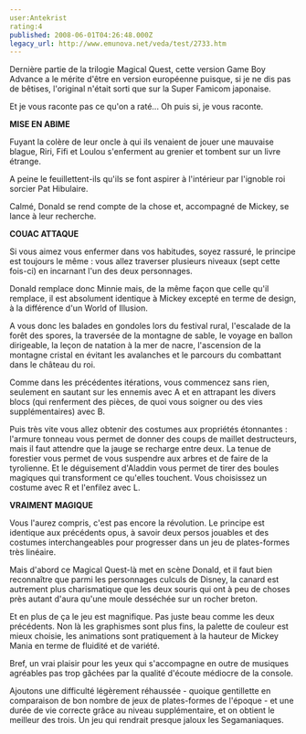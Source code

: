 ```yaml
---
user:Antekrist
rating:4
published: 2008-06-01T04:26:48.000Z
legacy_url: http://www.emunova.net/veda/test/2733.htm
---
```

Dernière partie de la trilogie Magical Quest, cette version Game Boy Advance a le mérite d'être en version européenne puisque, si je ne dis pas de bêtises, l'original n'était sorti que sur la Super Famicom japonaise.  

Et je vous raconte pas ce qu'on a raté... Oh puis si, je vous raconte.  

  

**MISE EN ABIME**  

Fuyant la colère de leur oncle à qui ils venaient de jouer une mauvaise blague, Riri, Fifi et Loulou s'enferment au grenier et tombent sur un livre étrange.  

A peine le feuillettent-ils qu'ils se font aspirer à l'intérieur par l'ignoble roi sorcier Pat Hibulaire.  

Calmé, Donald se rend compte de la chose et, accompagné de Mickey, se lance à leur recherche.  

  

**COUAC ATTAQUE**  

Si vous aimez vous enfermer dans vos habitudes, soyez rassuré, le principe est toujours le même : vous allez traverser plusieurs niveaux (sept cette fois-ci) en incarnant l'un des deux personnages.  

Donald remplace donc Minnie mais, de la même façon que celle qu'il remplace, il est absolument identique à Mickey excepté en terme de design, à la différence d'un World of Illusion.  

A vous donc les balades en gondoles lors du festival rural, l'escalade de la forêt des spores, la traversée de la montagne de sable, le voyage en ballon dirigeable, la leçon de natation à la mer de nacre, l'ascension de la montagne cristal en évitant les avalanches et le parcours du combattant dans le château du roi.  

Comme dans les précédentes itérations, vous commencez sans rien, seulement en sautant sur les ennemis avec A et en attrapant les divers blocs (qui renferment des pièces, de quoi vous soigner ou des vies supplémentaires) avec B.  

Puis très vite vous allez obtenir des costumes aux propriétés étonnantes : l'armure tonneau vous permet de donner des coups de maillet destructeurs, mais il faut attendre que la jauge se recharge entre deux. La tenue de forestier vous permet de vous suspendre aux arbres et de faire de la tyrolienne. Et le déguisement d'Aladdin vous permet de tirer des boules magiques qui transforment ce qu'elles touchent. Vous choisissez un costume avec R et l'enfilez avec L.  

  

**VRAIMENT MAGIQUE**  

Vous l'aurez compris, c'est pas encore la révolution. Le principe est identique aux précédents opus, à savoir deux persos jouables et des costumes interchangeables pour progresser dans un jeu de plates-formes très linéaire.  

Mais d'abord ce Magical Quest-là met en scène Donald, et il faut bien reconnaître que parmi les personnages culculs de Disney, la canard est autrement plus charismatique que les deux souris qui ont à peu de choses près autant d'aura qu'une moule desséchée sur un rocher breton.  

Et en plus de ça le jeu est magnifique. Pas juste beau comme les deux précédents. Non là les graphismes sont plus fins, la palette de couleur est mieux choisie, les animations sont pratiquement à la hauteur de Mickey Mania en terme de fluidité et de variété.  

Bref, un vrai plaisir pour les yeux qui s'accompagne en outre de musiques agréables pas trop gâchées par la qualité d'écoute médiocre de la console.  

Ajoutons une difficulté légèrement réhaussée - quoique gentillette en comparaison de bon nombre de jeux de plates-formes de l'époque - et une durée de vie correcte grâce au niveau supplémentaire, et on obtient le meilleur des trois. Un jeu qui rendrait presque jaloux les Segamaniaques.